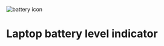 ![battery icon](https://cdn-icons-png.flaticon.com/512/664/664886.png)
# Laptop battery level indicator 
